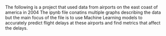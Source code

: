 The following is a project that used data from airports on the east coast of america in 2004
The ipynb file conatins multiple graphs describing the data
but the main focus of the file is to use Machine Learning models to accurately predict flight delays at these airports and find metrics that affect the delays.
